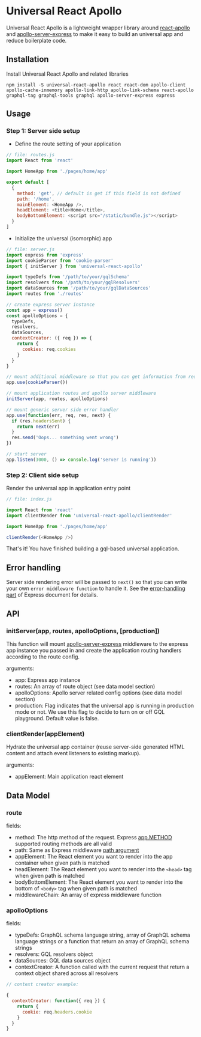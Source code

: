 # Universal React Apollo

Universal React Apollo is a lightweight wrapper library around [react-apollo](https://github.com/apollographql/react-apollo) and [apollo-server-express](https://github.com/apollographql/apollo-server/tree/master/packages/apollo-server-express) to make it easy to build an universal app and reduce boilerplate code.

## Installation

Install Universal React Apollo and related libraries

```
npm install -S universal-react-apollo react react-dom apollo-client apollo-cache-inmemory apollo-link-http apollo-link-schema react-apollo graphql-tag graphql-tools graphql apollo-server-express express
```
## Usage

### Step 1: Server side setup

- Define the route setting of your application

```js
// file: routes.js
import React from 'react'

import HomeApp from './pages/home/app'

export default [
  {
    method: 'get', // default is get if this field is not defined
    path: '/home',
    mainElement: <HomeApp />,
    headElement: <title>Home</title>,
    bodyBottomElement: <script src="/static/bundle.js"></script>
  }
]
```

- Initialize the universal (isomorphic) app

```js
// file: server.js
import express from 'express'
import cookieParser from 'cookie-parser'
import { initServer } from 'universal-react-apollo'

import typeDefs from '/path/to/your/gqlSchema'
import resolvers from '/path/to/your/gqlResolvers'
import dataSources from '/path/to/your/gqlDataSources'
import routes from './routes'

// create express server instance
const app = express()
const apolloOptions = {
  typeDefs,
  resolvers,
  dataSources,
  contextCreator: ({ req }) => {
    return {
      cookies: req.cookies
    }
  }
}

// mount additional middleware so that you can get information from request context
app.use(cookieParser())

// mount application routes and apollo server middleware
initServer(app, routes, apolloOptions)

// mount generic server side error handler
app.use(function(err, req, res, next) {
  if (res.headersSent) {
    return next(err)
  }
  res.send('Oops... something went wrong')
})

// start server
app.listen(3000, () => console.log('server is running'))

```

### Step 2: Client side setup

Render the universal app in application entry point

```js
// file: index.js

import React from 'react'
import clientRender from 'universal-react-apollo/clientRender'

import HomeApp from './pages/home/app'

clientRender(<HomeApp />)
```

That's it! You have finished building a gql-based universal application.

## Error handling

Server side rendering error will be passed to `next()` so that you can write your own `error middleware function` to handle it. See the [error-handling part](https://expressjs.com/en/guide/error-handling.html) of Express document for details.

## API

### initServer(app, routes, apolloOptions, [production])

This function will mount [apollo-server-express](https://github.com/apollographql/apollo-server/tree/master/packages/apollo-server-express) middleware to the express app instance you passed in and create the application routing handlers according to the route config.

arguments:

 - app: Express app instance
 - routes: An array of route object (see data model section)
 - apolloOptions: Apollo server related config options (see data model section)
 - production: Flag indicates that the universal app is running in production mode or not. We use this flag to decide to turn on or off GQL playground. Default value is false.

### clientRender(appElement)

Hydrate the universal app container (reuse server-side generated HTML content and attach event listeners to existing markup).

arguments:

- appElement: Main application react element

## Data Model

### route

fields:

- method: The http method of the request. Express [app.METHOD](https://expressjs.com/en/api.html#app.METHOD) supported routing methods are all valid
- path: Same as Express middleware [path argument](https://expressjs.com/en/api.html#path-examples)
- appElement: The React element you want to render into the app container when given path is matched
- headElement: The React element you want to render into the `<head>` tag when given path is matched
- bodyBottomElement: The React element you want to render into the bottom of `<body>` tag when given path is matched
- middlewareChain: An array of express middleware function

### apolloOptions

fields:

- typeDefs: GraphQL schema language string, array of GraphQL schema language strings or a function that return an array of GraphQL schema strings
- resolvers: GQL resolvers object
- dataSources: GQL data sources object
- contextCreator: A function called with the current request that return a context object shared across all resolvers

```js
// context creator example:

{
  contextCreator: function({ req }) {
    return {
      cookie: req.headers.cookie
    }
  }
}
```
